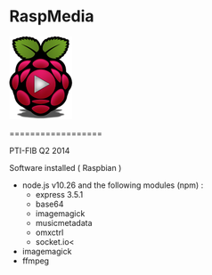 <h1>RaspMedia</h1> <!---![alt tag]( /serverCode/web/smalllogo.png )-->
<img src="/serverCode/web/smalllogo.png" width="112.5" height="149" />

==================

PTI-FIB Q2 2014

Software installed ( Raspbian )
<ul>
    <li>node.js v10.26 and the following modules (npm) :
        <ul>
            <li>express 3.5.1</li>
            <li>base64</li>
            <li>imagemagick</li>
            <li>musicmetadata</li>
            <li>omxctrl</li>
            <li>socket.io<</li>
        </ul>
    </li>
    <li>imagemagick</li>
    <li>ffmpeg</li>
</ul>
  
 
